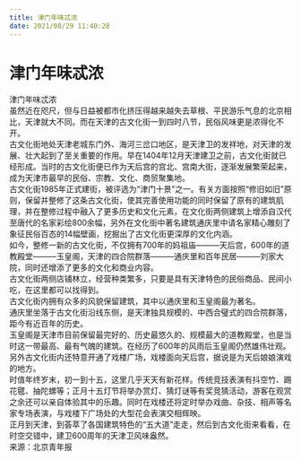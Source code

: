 ```yaml
---
title: 津门年味忒浓  
date: 2021/08/29 11:40:28  
---
```

  
# 津门年味忒浓  
津门年味忒浓  
虽然近在咫尺，但与日益被都市化挤压得越来越失去草根、平民游乐气息的北京相比，天津就大不同。而在天津的古文化街一到四时八节，民俗风味更是浓得化不开。  
古文化街地处天津老城东门外、海河三岔口地区，是天津卫的发祥地，对天津的发展、壮大起到了至关重要的作用。早在1404年12月天津建卫之前，古文化街就已经形成。当时的古文化街便已作为天后宫的宫北、宫南大街，逐渐发展繁荣起来，成为天津市最早的民俗、宗教、文化、商贸聚集地。  
古文化街1985年正式建街，被评选为“津门十景”之一。有关方面按照“修旧如旧”原则，保留并整修了这条古文化街，使其完善使用功能的同时保留了原有的建筑肌理，并在整修过程中融入了更多历史和文化元素，在文化街两侧建筑上增添自汉代至唐代的名家彩绘800余幅，另外在文化街中著名建筑通庆里中请名家精心雕刻了象征民俗百态的14幅壁画，挖掘出了古文化街更深厚的文化内涵。  
如今，整修一新的古文化街，不仅拥有700年的妈祖庙———天后宫，600年的道教殿堂———玉皇阁，天津的四合院群落———通庆里和百年民居———刘家大院，同时还增添了更多的文化和商业内容。  
古文化街两侧店铺林立，经营种类繁多，只要是具有天津特色的民俗商品、民间小吃，在这里都可以找得到。  
古文化街内拥有众多的风貌保留建筑，其中以通庆里和玉皇阁最为著名。  
通庆里坐落于古文化街沿线东侧，是天津独具规模的、中西合璧式的四合院群落，距今有近百年的历史。  
玉皇阁是天津市目前保留最完好的、历史最悠久的、规模最大的道教殿堂，也是当时这一带最高、最有气魄的建筑。在经历了600年的风雨后玉皇阁仍然雄伟壮观。  
另外古文化街内还特意开通了戏楼广场，戏楼面向天后宫，据说是为天后娘娘演戏的地方。  
时值年终岁末，初一到十五，这里几乎天天有新花样。传统竞技表演有抖空竹、踢花毽、抽陀螺等；正月十五灯节将举办赏灯、猜灯谜等有奖竞猜活动，游客在观赏之余还可以亲自体验其中的乐趣。同时在戏楼还将定时举办戏曲、杂技、相声等名家专场表演，与戏楼下广场处的大型花会表演交相辉映。  
正月到天津，到荟萃了各国建筑特色的“五大道”走走，然后到古文化街来看看，在时空交错中，建卫600周年的天津卫风味盎然。  
来源：北京青年报  
